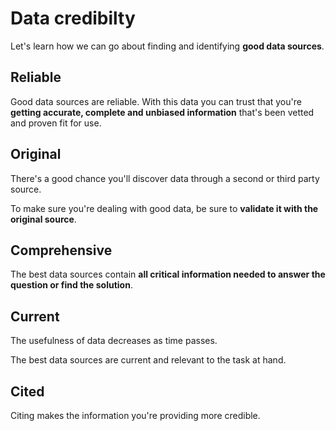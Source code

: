 # Data credibilty

Let's learn how we can go about finding and identifying **good data sources**.

## Reliable

Good data sources are reliable. With this data you can trust that you're **getting accurate, complete and unbiased information** that's been vetted and proven fit for use.

## Original

There's a good chance you'll discover data through a second or third party source.

To make sure you're dealing with good data, be sure to **validate it with the original source**.

## Comprehensive

The best data sources contain **all critical information needed to answer the question or find the solution**.

## Current

The usefulness of data decreases as time passes.

The best data sources are current and relevant to the task at hand.

## Cited

Citing makes the information you're providing more credible.
